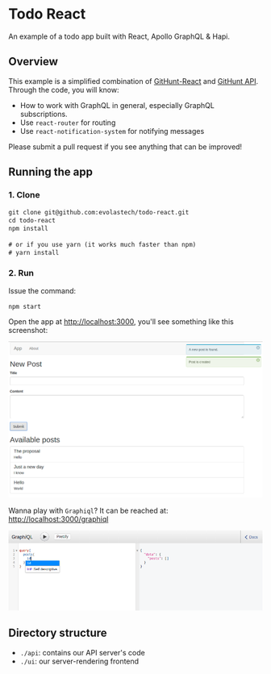 # Todo React

An example of a todo app built with React, Apollo GraphQL & Hapi.


## Overview
This example is a simplified combination of [GitHunt-React](https://github.com/apollostack/GitHunt-React/) and  [GitHunt API](https://github.com/apollostack/GitHunt-API). Through the code, you will know:
- How to work with GraphQL in general, especially GraphQL subscriptions.
- Use `react-router` for routing
- Use `react-notification-system` for notifying messages

Please submit a pull request if you see anything that can be improved!

## Running the app

### 1. Clone

```
git clone git@github.com:evolastech/todo-react.git
cd todo-react
npm install

# or if you use yarn (it works much faster than npm)
# yarn install
```

### 2. Run
Issue the command:

```
npm start
```

Open the app at [http://localhost:3000](http://localhost:3000), you'll see something like this screenshot:

![](res/todo.png)

Wanna play with `Graphiql`? It can be reached at: [http://localhost:3000/graphiql](http://localhost:3000/graphiql)

![](res/graphiql.png)
## Directory structure
- `./api`: contains our API server's code
- `./ui`: our server-rendering frontend
